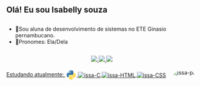 ## Olá! Eu sou Isabelly souza
##
- 👾Sou aluna de desenvolvimento de sistemas no ETE Ginasio pernambucano.
- 👾Pronomes: Ela/Dela
##
<div align="center">
  <a href="(https://github.com/issasouza/)">
  <img height="140em" src="https://github-readme-stats.vercel.app/api?username=issasouza&show_icons=true&theme=jolly&hide_border=true&dahide_border=true&dainclude_all_commits=true&count_private=true"/>
 <img height= "140cm" src="http://github-readme-streak-stats.herokuapp.com?user=issasouza&theme=jolly&hide_border=true&date_format=n%2Fj%5B%2FY%5D&locale=pt-br"/>
 
  <img height="140em" src="https://github-readme-stats.vercel.app/api/top-langs/?username=issasouza&layout=compact&langs_count=7&theme=jolly&hide_border=true"/>
</div>
  
  </div>

<div style="display: inline_block"><br>
  Estudando atualmente:
  <img align="center" alt="issa-Python" height="30" width="30" src="https://raw.githubusercontent.com/devicons/devicon/master/icons/python/python-original.svg">
  <img align="center" alt="issa-C" height="30" width="30" <img src="https://cdn.jsdelivr.net/gh/devicons/devicon/icons/c/c-original.svg" />
  <img align="right" alt="issa-pic" height="150" style="border-radius:50px;" src="https://miro.medium.com/max/960/1*9GJWUvET3it_2XPX9CAUXw.gif">
  <img align="center" alt="issa-HTML" height="30" width="30" <img src="https://cdn.jsdelivr.net/gh/devicons/devicon/icons/html5/html5-original.svg" />
  <img align="center" alt="issa-CSS" height="30" width="30" <img src="https://cdn.jsdelivr.net/gh/devicons/devicon/icons/css3/css3-original.svg" />


</div>
